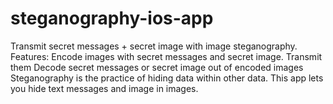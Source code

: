 # steganography-ios-app
Transmit secret messages + secret image with image steganography.  Features:  Encode images with secret messages and secret image. Transmit them Decode secret messages or secret image out of encoded images Steganography is the practice of hiding data within other data. This app lets you hide text messages and image in images. 

